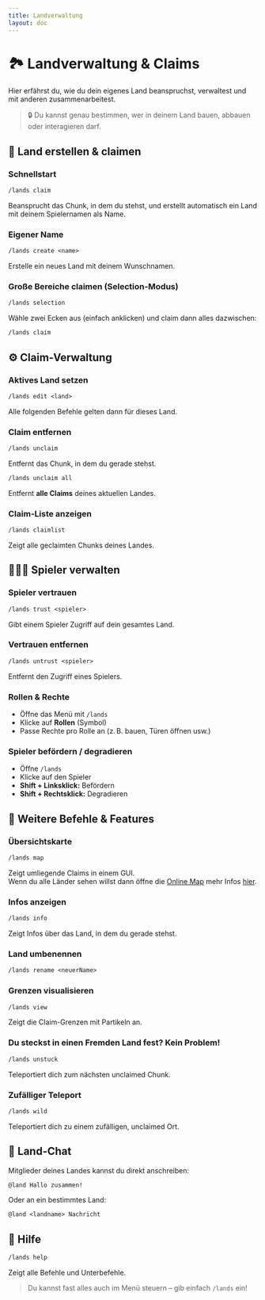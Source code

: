 ```yaml
---
title: Landverwaltung
layout: doc
---
```


# 🏞️ Landverwaltung & Claims

Hier erfährst du, wie du dein eigenes Land beanspruchst, verwaltest und mit anderen zusammenarbeitest.

> 🔒 Du kannst genau bestimmen, wer in deinem Land bauen, abbauen oder interagieren darf.


## 🧱 Land erstellen & claimen

### Schnellstart

```txt
/lands claim
```

Beansprucht das Chunk, in dem du stehst, und erstellt automatisch ein Land mit deinem Spielernamen als Name.

### Eigener Name

```txt
/lands create <name>
```

Erstelle ein neues Land mit deinem Wunschnamen.

### Große Bereiche claimen (Selection-Modus)

```txt
/lands selection
```

Wähle zwei Ecken aus (einfach anklicken) und claim dann alles dazwischen:

```txt
/lands claim
```


## ⚙️ Claim-Verwaltung

### Aktives Land setzen

```txt
/lands edit <land>
```

Alle folgenden Befehle gelten dann für dieses Land.

### Claim entfernen

```txt
/lands unclaim
```

Entfernt das Chunk, in dem du gerade stehst.

```txt
/lands unclaim all
```

Entfernt **alle Claims** deines aktuellen Landes.

### Claim-Liste anzeigen

```txt
/lands claimlist
```

Zeigt alle geclaimten Chunks deines Landes.


## 🧑‍🤝‍🧑 Spieler verwalten

### Spieler vertrauen

```txt
/lands trust <spieler>
```

Gibt einem Spieler Zugriff auf dein gesamtes Land.

### Vertrauen entfernen

```txt
/lands untrust <spieler>
```

Entfernt den Zugriff eines Spielers.

### Rollen & Rechte

* Öffne das Menü mit `/lands`
* Klicke auf **Rollen** (Symbol)
* Passe Rechte pro Rolle an (z. B. bauen, Türen öffnen usw.)

### Spieler befördern / degradieren

* Öffne `/lands`
* Klicke auf den Spieler
* **Shift + Linksklick:** Befördern
* **Shift + Rechtsklick:** Degradieren


## 📍 Weitere Befehle & Features

### Übersichtskarte

```txt
/lands map
```

Zeigt umliegende Claims in einem GUI.   
Wenn du alle Länder sehen willst dann öffne die [Online Map](http://map.cookieattack.de:5555/) mehr Infos [hier](/features/map.md).

### Infos anzeigen

```txt
/lands info
```

Zeigt Infos über das Land, in dem du gerade stehst.

### Land umbenennen

```txt
/lands rename <neuerName>
```

### Grenzen visualisieren

```txt
/lands view
```

Zeigt die Claim-Grenzen mit Partikeln an.

### Du steckst in einen Fremden Land fest? Kein Problem!

```txt
/lands unstuck
```

Teleportiert dich zum nächsten unclaimed Chunk.

### Zufälliger Teleport

```txt
/lands wild
```

Teleportiert dich zu einem zufälligen, unclaimed Ort.


## 💬 Land-Chat

Mitglieder deines Landes kannst du direkt anschreiben:

```txt
@land Hallo zusammen!
```

Oder an ein bestimmtes Land:

```txt
@land <landname> Nachricht
```


## 📘 Hilfe

```txt
/lands help
```

Zeigt alle Befehle und Unterbefehle.

> Du kannst fast alles auch im Menü steuern – gib einfach `/lands` ein!